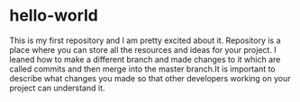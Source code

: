 # hello-world
This is my first repository and I am pretty excited about it. Repository is a place where you can store all the resources and ideas for your project.
I leaned how to make a different branch and made changes to it which are called commits and then merge into the master branch.It is important to describe what changes you made so that other developers working on your project can understand it.

